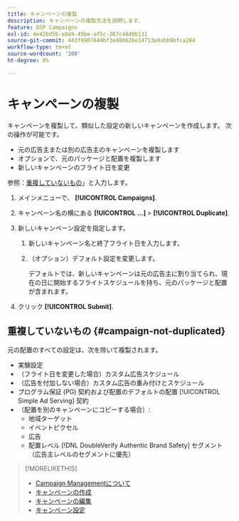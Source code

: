 ```yaml
---
title: キャンペーンの複製
description: キャンペーンの複製方法を説明します。
feature: DSP Campaigns
exl-id: 4e42bd5b-e8a9-45be-af5c-367c48d0b131
source-git-commit: 443f8907644bf3e480626e14713e8abb9bfca284
workflow-type: tm+mt
source-wordcount: '200'
ht-degree: 0%

---
```


# キャンペーンの複製

<!-- Some placements don't have this option. Clarify which placement types aren't eligible -- is it PG placements, or all placements using private inventory? And anything else? -->

キャンペーンを複製して、類似した設定の新しいキャンペーンを作成します。 次の操作が可能です。

* 元の広告主または別の広告主のキャンペーンを複製します
* オプションで、元のパッケージと配置を複製します
* 新しいキャンペーンのフライト日を変更

参照：[重複していないもの](#campaign-not-duplicated)」と入力します。

1. メインメニューで、 **[!UICONTROL Campaigns]**.

1. キャンペーン名の横にある **[!UICONTROL ...]** > **[!UICONTROL Duplicate]**.

1. 新しいキャンペーン設定を指定します。

   1. 新しいキャンペーン名と終了フライト日を入力します。

   1. （オプション）デフォルト設定を変更します。

      デフォルトでは、新しいキャンペーンは元の広告主に割り当てられ、現在の日に開始するフライトスケジュールを持ち、元のパッケージと配置が含まれます。

1. クリック **[!UICONTROL Submit]**.

## 重複していないもの {#campaign-not-duplicated}

元の配置のすべての設定は、次を除いて複製されます。

* 実験設定
* （フライト日を変更した場合）カスタム広告スケジュール
* （広告を付加しない場合）カスタム広告の重み付けとスケジュール
* プログラム保証 (PG) 契約および配置のデフォルトの配置 [!UICONTROL Simple Ad Serving] 契約
* （配置を別のキャンペーンにコピーする場合）:
   * 地域ターゲット
   * イベントピクセル
   * 広告
   * 配置レベル [!DNL DoubleVerify Authentic Brand Safety] セグメント（広告主レベルのセグメントに優先）

>[!MORELIKETHIS]
>
>* [Campaign Managementについて](campaign-about.md)
>* [キャンペーンの作成](campaign-create.md)
>* [キャンペーンの編集](campaign-edit.md)
>* [キャンペーン設定](campaign-settings.md)

